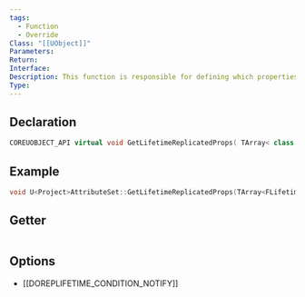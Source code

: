 ```yaml
---
tags:
  - Function
  - Override
Class: "[[UObject]]"
Parameters: 
Return: 
Interface: 
Description: This function is responsible for defining which properties should be replicated over the network
Type:
---
```


## Declaration

```cpp
COREUOBJECT_API virtual void GetLifetimeReplicatedProps( TArray< class FLifetimeProperty > & OutLifetimeProps ) const;
```

## Example

```cpp
void U<Project>AttributeSet::GetLifetimeReplicatedProps(TArray<FLifetimeProperty>& OutLifetimeProps) const {}
```

## Getter

```cpp
```

## Options
- [[DOREPLIFETIME_CONDITION_NOTIFY]]